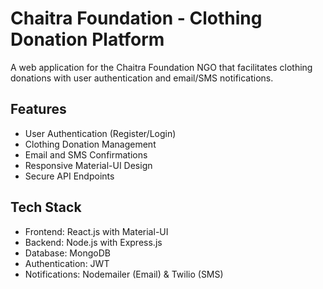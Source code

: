 # Chaitra Foundation - Clothing Donation Platform

A web application for the Chaitra Foundation NGO that facilitates clothing donations with user authentication and email/SMS notifications.

## Features

- User Authentication (Register/Login)
- Clothing Donation Management
- Email and SMS Confirmations
- Responsive Material-UI Design
- Secure API Endpoints

## Tech Stack

- Frontend: React.js with Material-UI
- Backend: Node.js with Express.js
- Database: MongoDB
- Authentication: JWT
- Notifications: Nodemailer (Email) & Twilio (SMS)



